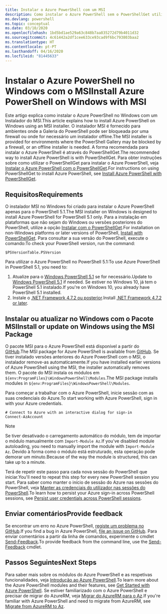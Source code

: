 ```yaml
---
title: Instalar o Azure PowerShell com um MSI
description: Como instalar o Azure PowerShell sem o PowerShellGet utilizar um MSI
ms.devlang: powershell
ms.topic: conceptual
ms.date: 03/10/2020
ms.openlocfilehash: 1bd5bd1ae529a63c848b7aa835272d79b4011d32
ms.sourcegitcommit: 4c61442a2df1cee633ce93cad9f6bc793803baa2
ms.translationtype: HT
ms.contentlocale: pt-PT
ms.lasthandoff: 04/16/2020
ms.locfileid: "81445633"
---
```

# <a name="install-azure-powershell-on-windows-with-msi"></a><span data-ttu-id="a516e-103">Instalar o Azure PowerShell no Windows com o MSI</span><span class="sxs-lookup"><span data-stu-id="a516e-103">Install Azure PowerShell on Windows with MSI</span></span>

<span data-ttu-id="a516e-104">Este artigo explica como instalar o Azure PowerShell no Windows com um Instalador do MSI.</span><span class="sxs-lookup"><span data-stu-id="a516e-104">This article explains how to install Azure PowerShell on Windows using an MSI installer.</span></span> <span data-ttu-id="a516e-105">O instalador MSI é fornecido para ambientes onde a Galeria do PowerShell pode ser bloqueada por uma firewall ou onde for necessário um instalador offline.</span><span class="sxs-lookup"><span data-stu-id="a516e-105">The MSI installer is provided for environments where the PowerShell Gallery may be blocked by a firewall, or an offline installer is needed.</span></span> <span data-ttu-id="a516e-106">A forma recomendada para instalar o Azure PowerShell é através do PowerShellGet.</span><span class="sxs-lookup"><span data-stu-id="a516e-106">The recommended way to install Azure PowerShell is with PowerShellGet.</span></span> <span data-ttu-id="a516e-107">Para obter instruções sobre como utilizar o PowerShellGet para instalar o Azure PowerShell, veja [Instalar o Azure PowerShell com o PowerShellGet](install-az-ps.md).</span><span class="sxs-lookup"><span data-stu-id="a516e-107">For instructions on using PowerShellGet to install Azure PowerShell, see [Install Azure PowerShell with PowerShellGet](install-az-ps.md).</span></span>

## <a name="requirements"></a><span data-ttu-id="a516e-108">Requisitos</span><span class="sxs-lookup"><span data-stu-id="a516e-108">Requirements</span></span>

<span data-ttu-id="a516e-109">O instalador MSI no Windows foi criado para instalar o Azure PowerShell apenas para o PowerShell 5.1.</span><span class="sxs-lookup"><span data-stu-id="a516e-109">The MSI installer on Windows is designed to install Azure PowerShell for PowerShell 5.1 only.</span></span> <span data-ttu-id="a516e-110">Para a instalação em plataformas que não sejam do Windows ou versões posteriores do PowerShell, utilize a opção [Instalar com o PowerShellGet](install-az-ps.md).</span><span class="sxs-lookup"><span data-stu-id="a516e-110">For installation on non-Windows platforms or later versions of PowerShell, [Install with PowerShellGet](install-az-ps.md).</span></span> <span data-ttu-id="a516e-111">Para consultar a sua versão do PowerShell, execute o comando:</span><span class="sxs-lookup"><span data-stu-id="a516e-111">To check your PowerShell version, run the command:</span></span>

```powershell-interactive
$PSVersionTable.PSVersion
```

<span data-ttu-id="a516e-112">Para utilizar o Azure PowerShell no PowerShell 5.1:</span><span class="sxs-lookup"><span data-stu-id="a516e-112">To use Azure PowerShell in PowerShell 5.1, you need to:</span></span>

1. <span data-ttu-id="a516e-113">Atualize para o [Windows PowerShell 5.1](/powershell/scripting/install/installing-windows-powershell#upgrading-existing-windows-powershell) se for necessário.</span><span class="sxs-lookup"><span data-stu-id="a516e-113">Update to [Windows PowerShell 5.1](/powershell/scripting/install/installing-windows-powershell#upgrading-existing-windows-powershell) if needed.</span></span> <span data-ttu-id="a516e-114">Se estiver no Windows 10, já tem o PowerShell 5.1 instalado.</span><span class="sxs-lookup"><span data-stu-id="a516e-114">If you're on Windows 10, you already have PowerShell 5.1 installed.</span></span>
2. <span data-ttu-id="a516e-115">Instale o [.NET Framework 4.7.2 ou posterior](/dotnet/framework/install).</span><span class="sxs-lookup"><span data-stu-id="a516e-115">Install [.NET Framework 4.7.2 or later](/dotnet/framework/install).</span></span>

## <a name="install-or-update-on-windows-using-the-msi-package"></a><span data-ttu-id="a516e-116">Instalar ou atualizar no Windows com o Pacote MSI</span><span class="sxs-lookup"><span data-stu-id="a516e-116">Install or update on Windows using the MSI Package</span></span>

<span data-ttu-id="a516e-117">O pacote MSI para o Azure PowerShell está disponível a partir do [GitHub](https://github.com/Azure/azure-powershell/releases/latest).</span><span class="sxs-lookup"><span data-stu-id="a516e-117">The MSI package for Azure PowerShell is available from [GitHub](https://github.com/Azure/azure-powershell/releases/latest).</span></span> <span data-ttu-id="a516e-118">Se tiver instalado versões anteriores do Azure PowerShell com o MSI, o instalador remove-as automaticamente.</span><span class="sxs-lookup"><span data-stu-id="a516e-118">If you have installed earlier versions of Azure PowerShell using the MSI, the installer automatically removes them.</span></span> <span data-ttu-id="a516e-119">O pacote do MSI instala os módulos em `${env:ProgramFiles}\WindowsPowerShell\Modules`.</span><span class="sxs-lookup"><span data-stu-id="a516e-119">The MSI package installs modules in `${env:ProgramFiles}\WindowsPowerShell\Modules`.</span></span>

<span data-ttu-id="a516e-120">Para começar a trabalhar com o Azure PowerShell, inicie sessão com as suas credenciais do Azure.</span><span class="sxs-lookup"><span data-stu-id="a516e-120">To start working with Azure PowerShell, sign in with your Azure credentials.</span></span>

```powershell-interactive
# Connect to Azure with an interactive dialog for sign-in
Connect-AzAccount
```

> [!NOTE]
> <span data-ttu-id="a516e-121">Se tiver desativado o carregamento automático do módulo, tem de importar o módulo manualmente com `Import-Module Az`.</span><span class="sxs-lookup"><span data-stu-id="a516e-121">If you've disabled module autoloading, you need to manually import the module with `Import-Module Az`.</span></span> <span data-ttu-id="a516e-122">Devido à forma como o módulo está estruturado, esta operação pode demorar um minuto.</span><span class="sxs-lookup"><span data-stu-id="a516e-122">Because of the way the module is structured, this can take up to a minute.</span></span>

<span data-ttu-id="a516e-123">Terá de repetir este passo para cada nova sessão do PowerShell que iniciar.</span><span class="sxs-lookup"><span data-stu-id="a516e-123">You'll need to repeat this step for every new PowerShell session you start.</span></span> <span data-ttu-id="a516e-124">Para saber como manter o início de sessão do Azure nas sessões do PowerShell, veja [Manter as credenciais do utilizador nas sessões do PowerShell](context-persistence.md).</span><span class="sxs-lookup"><span data-stu-id="a516e-124">To learn how to persist your Azure sign-in across PowerShell sessions, see [Persist user credentials across PowerShell sessions](context-persistence.md).</span></span>

## <a name="provide-feedback"></a><span data-ttu-id="a516e-125">Enviar comentários</span><span class="sxs-lookup"><span data-stu-id="a516e-125">Provide feedback</span></span>

<span data-ttu-id="a516e-126">Se encontrar um erro no Azure PowerShell, [registe um problema no GitHub](https://github.com/Azure/azure-powershell/issues).</span><span class="sxs-lookup"><span data-stu-id="a516e-126">If you find a bug in Azure PowerShell, [file an issue on GitHub](https://github.com/Azure/azure-powershell/issues).</span></span> <span data-ttu-id="a516e-127">Para enviar comentários a partir da linha de comandos, experimente o cmdlet [Send-Feedback](/powershell/module/az.accounts/send-feedback).</span><span class="sxs-lookup"><span data-stu-id="a516e-127">To provide feedback from the command line, use the [Send-Feedback](/powershell/module/az.accounts/send-feedback) cmdlet.</span></span>

## <a name="next-steps"></a><span data-ttu-id="a516e-128">Passos Seguintes</span><span class="sxs-lookup"><span data-stu-id="a516e-128">Next Steps</span></span>

<span data-ttu-id="a516e-129">Para saber mais sobre os módulos do Azure PowerShell e as respetivas funcionalidades, veja [Introdução ao Azure PowerShell](get-started-azureps.md).</span><span class="sxs-lookup"><span data-stu-id="a516e-129">To learn more about the Azure PowerShell modules and their features, see [Get Started with Azure PowerShell](get-started-azureps.md).</span></span> <span data-ttu-id="a516e-130">Se estiver familiarizado com o Azure PowerShell e precisar de migrar do AzureRM, veja [Migrar do AzureRM para o Az](migrate-from-azurerm-to-az.md).</span><span class="sxs-lookup"><span data-stu-id="a516e-130">If you're familiar with Azure PowerShell and need to migrate from AzureRM, see [Migrate from AzureRM to Az](migrate-from-azurerm-to-az.md).</span></span>
